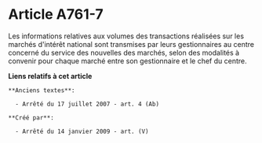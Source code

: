 # Article A761-7

Les informations relatives aux volumes des transactions réalisées sur les marchés d'intérêt national sont transmises par
leurs gestionnaires au centre concerné du service des nouvelles des marchés, selon des modalités à convenir pour chaque
marché entre son gestionnaire et le chef du centre.

**Liens relatifs à cet article**

	**Anciens textes**:

	  - Arrêté du 17 juillet 2007 - art. 4 (Ab)

	**Créé par**:

	  - Arrêté du 14 janvier 2009 - art. (V)
